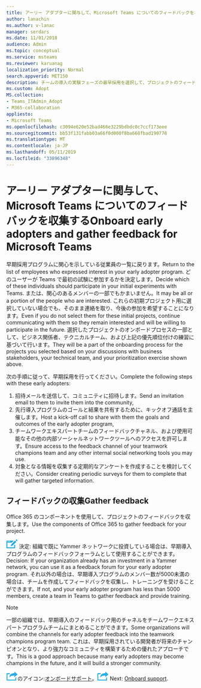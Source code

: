 ```yaml
---
title: アーリー アダプターに関与して、Microsoft Teams についてのフィードバックを収集する
author: lanachin
ms.author: v-lanac
manager: serdars
ms.date: 11/01/2018
audience: Admin
ms.topic: conceptual
ms.service: msteams
ms.reviewer: karuanag
localization_priority: Normal
search.appverid: MET150
description: チームの導入の実験フェーズの最早採用を選択して、プロジェクトのフィードバックを収集します。
ms.custom: Adopt
MS.collection:
- Teams_ITAdmin_Adopt
- M365-collaboration
appliesto:
- Microsoft Teams
ms.openlocfilehash: c3094e620e52bad466e3229bdbdc0c7ccf173eee
ms.sourcegitcommit: bb53f131fabb03a66f0d000f8ba668fbad190778
ms.translationtype: MT
ms.contentlocale: ja-JP
ms.lasthandoff: 05/11/2019
ms.locfileid: "33896348"
---
```

# <a name="onboard-early-adopters-and-gather-feedback-for-microsoft-teams"></a><span data-ttu-id="aa70b-103">アーリー アダプターに関与して、Microsoft Teams についてのフィードバックを収集する</span><span class="sxs-lookup"><span data-stu-id="aa70b-103">Onboard early adopters and gather feedback for Microsoft Teams</span></span>

<span data-ttu-id="aa70b-104">早期採用プログラムに関心を示している従業員の一覧に戻ります。</span><span class="sxs-lookup"><span data-stu-id="aa70b-104">Return to the list of employees who expressed interest in your early adopter program.</span></span> <span data-ttu-id="aa70b-105">どのユーザーが Teams で最初の試験に参加するかを決定します。</span><span class="sxs-lookup"><span data-stu-id="aa70b-105">Decide which of these individuals should participate in your initial experiments with Teams.</span></span> <span data-ttu-id="aa70b-106">または、関心のあるメンバーの一部でもかまいません。</span><span class="sxs-lookup"><span data-stu-id="aa70b-106">It may be all or a portion of the people who are interested.</span></span> <span data-ttu-id="aa70b-107">これらの初期プロジェクト用に選択していない場合でも、そのまま連絡を取り、今後の参加を希望することになります。</span><span class="sxs-lookup"><span data-stu-id="aa70b-107">Even if you do not select them for these initial projects, continue communicating with them so they remain interested and will be willing to participate in the future.</span></span> <span data-ttu-id="aa70b-108">選択したプロジェクトのオンボードプロセスの一部として、ビジネス関係者、テクニカルチーム、および上記の優先順位付けの練習に基づいて行います。</span><span class="sxs-lookup"><span data-stu-id="aa70b-108">They will be a part of the onboarding process for the projects you selected based on your discussions with business stakeholders, your technical team, and your prioritization exercise shown above.</span></span> 

<span data-ttu-id="aa70b-109">次の手順に従って、早期採用を行ってください。</span><span class="sxs-lookup"><span data-stu-id="aa70b-109">Complete the following steps with these early adopters:</span></span>

1. <span data-ttu-id="aa70b-110">招待メールを送信して、コミュニティに招待します。</span><span class="sxs-lookup"><span data-stu-id="aa70b-110">Send an invitation email to them to invite them into the community,</span></span>
2. <span data-ttu-id="aa70b-111">先行導入プログラムのゴールと結果を共有するために、キックオフ通話を主催します。</span><span class="sxs-lookup"><span data-stu-id="aa70b-111">Host a kick-off call to share with them the goals and outcomes of the early adopter program,</span></span>
3. <span data-ttu-id="aa70b-112">チームワークエキスパートチームのフィードバックチャネル、および使用可能なその他の内部ソーシャルネットワークツールへのアクセスを許可します。</span><span class="sxs-lookup"><span data-stu-id="aa70b-112">Ensure access to the feedback channel of your teamwork champions team and any other internal social networking tools you may use.</span></span> 
4. <span data-ttu-id="aa70b-113">対象となる情報を収集する定期的なアンケートを作成することを検討してください。</span><span class="sxs-lookup"><span data-stu-id="aa70b-113">Consider creating periodic surveys for them to complete that will gather targeted information.</span></span>

## <a name="gather-feedback"></a><span data-ttu-id="aa70b-114">フィードバックの収集</span><span class="sxs-lookup"><span data-stu-id="aa70b-114">Gather feedback</span></span>

<span data-ttu-id="aa70b-115">Office 365 のコンポーネントを使用して、プロジェクトのフィードバックを収集します。</span><span class="sxs-lookup"><span data-stu-id="aa70b-115">Use the components of Office 365 to gather feedback for your project.</span></span>
  
![判断ポイント アイコン。](media/teams-adoption-decision-icon.png) <span data-ttu-id="aa70b-117">決定: 組織で既に Yammer ネットワークに投資している場合は、早期導入プログラムのフィードバックフォーラムとして使用することができます。</span><span class="sxs-lookup"><span data-stu-id="aa70b-117">Decision: If your organization already has an investment in a Yammer network, you can use it as a feedback forum for your early adopter program.</span></span> <span data-ttu-id="aa70b-118">それ以外の場合は、早期導入プログラムのメンバー数が5000未満の場合は、チームを作成してフィードバックを収集し、トレーニングを受けることができます。</span><span class="sxs-lookup"><span data-stu-id="aa70b-118">If not, and your early adopter program has less than 5000 members, create a team in Teams to gather feedback and provide training.</span></span>
  
> [!Note]
> <span data-ttu-id="aa70b-119">一部の組織では、早期導入のフィードバック用のチャネルをチームワークエキスパートプログラムチームにまとめることができます。</span><span class="sxs-lookup"><span data-stu-id="aa70b-119">Some organizations will combine the channels for early adopter feedback into the teamwork champions program team.</span></span> <span data-ttu-id="aa70b-120">これは、早期採用されている開発者が将来のチャンピオンとなり、より強力なコミュニティを構築するための優れたアプローチです。</span><span class="sxs-lookup"><span data-stu-id="aa70b-120">This is a good approach because many early adopters may become champions in the future, and it will build a stronger community.</span></span> 


<span data-ttu-id="aa70b-121">![次のステップ](media/teams-adoption-next-icon.png)のアイコン:[オンボードサポート](teams-adoption-onboard-support.md)。</span><span class="sxs-lookup"><span data-stu-id="aa70b-121">![Next Steps icon](media/teams-adoption-next-icon.png) Next: [Onboard support](teams-adoption-onboard-support.md).</span></span>
